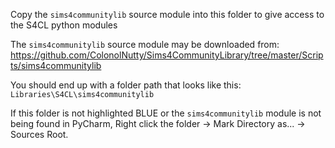 Copy the `sims4communitylib` source module into this folder to give access to the S4CL python modules
 
The `sims4communitylib` source module may be downloaded from: https://github.com/ColonolNutty/Sims4CommunityLibrary/tree/master/Scripts/sims4communitylib

You should end up with a folder path that looks like this: `Libraries\S4CL\sims4communitylib`

If this folder is not highlighted BLUE or the `sims4communitylib` module is not being found in PyCharm, Right click the folder -> Mark Directory as... -> Sources Root.